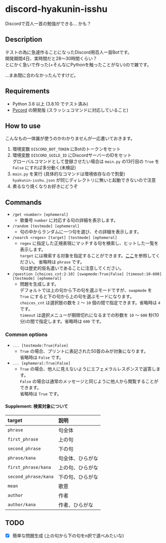 discord-hyakunin-isshu
===

Discordで百人一首の勉強ができる... かも？

## Description
テストの為に急遽作ることになったDiscord用百人一首Botです。  
開発期間4日、実時間だと28〜30時間くらい？  
とにかく急いで作った(+そんなにPythonを触ったことがない)ので雑です。

...まあ間に合わなかったんですけど。


## Requirements
- Python 3.8 以上 (3.8.10 でテスト済み)
- [Pycord](https://github.com/Pycord-Development/pycord) の開発版 (スラッシュコマンドに対応していること)

## How to use
こんなもの一体誰が使うのかわかりませんが一応書いておきます。

1. 環境変数 `DISCORD_BOT_TOKEN` にBotのトークンをセット
1. 環境変数 `DISCORD_GUILD_ID` にDiscordサーバーのIDをセット  
   グローバルコマンドとして登録させたい場合は `main.py` の13行目の `True` を `False` にすれば多分動く(未検証)
1. `main.py` を実行 (具体的なコマンドは環境依存なので割愛)  
   `hyakunin-isshu.json` が同じディレクトリに無いと起動できないので注意
1. 煮るなり焼くなりお好きにどうぞ

## Commands
- `/get <number> [ephemeral]`
  - 歌番号 `number` に対応する句の詳細を表示します。
- `/random [testmode] [ephemeral]`
  - 句の中からランダムに一つ句を選び、その詳細を表示します。  
- `/search <regex> [target] [testmode] [ephemeral]`
  - `regex` に指定した正規表現にマッチする句を検索し、ヒットした一覧を表示します。  
    `target` には検索する対象を指定することができます。[ここ](#Supplement-検索対象について)を参照してください。
    省略時は `phrase` です。  
    句は歴史的仮名遣いであることに注意してください。  
- `/question [choices_cnt:2-10] [swapmode:True|False] [timeout:10-600] [testmode] [ephemeral]`
  - 問題を生成します。  
    デフォルトでは上の句から下の句を選ぶモードですが、`swapmode` を `True` にすると下の句から上の句を選ぶモードになります。  
    `choices_cnt` は選択肢の数を `2` 〜 `10` 個の間で指定できます。省略時は `4` です。  
    `timeout` は選択メニューが期限切れになるまでの秒数を `10` 〜 `600` 秒(10分)の間で指定します。省略時は `600` です。  

### Common options
- `... [testmode:True|False]`
  - `True` の場合、プリントに表記された50首のみが対象になります。  
    省略時は `False` です。
- `... [ephemeral:True|False]`
  - `True` の場合、他人に見えないようにエフェメラルレスポンスで返答します。  
    `False` の場合は通常のメッセージと同じように他人から閲覧することができます。  
    省略時は `True` です。

#### Supplement: 検索対象について
| target               | 説明             |
|:---------------------|:-----------------|
| `phrase`             | 句全体           |
| `first_phrase`       | 上の句           |
| `second_phrase`      | 下の句           |
| `phrase/kana`        | 句全体、ひらがな |
| `first_phrase/kana`  | 上の句、ひらがな |
| `second_phrase/kana` | 下の句、ひらがな |
| `mean`               | 歌意             |
| `author`             | 作者             |
| `author/kana`        | 作者、ひらがな   |

## TODO
- [x] 簡単な問題生成 (上の句から下の句をn択で選べみたいな)
